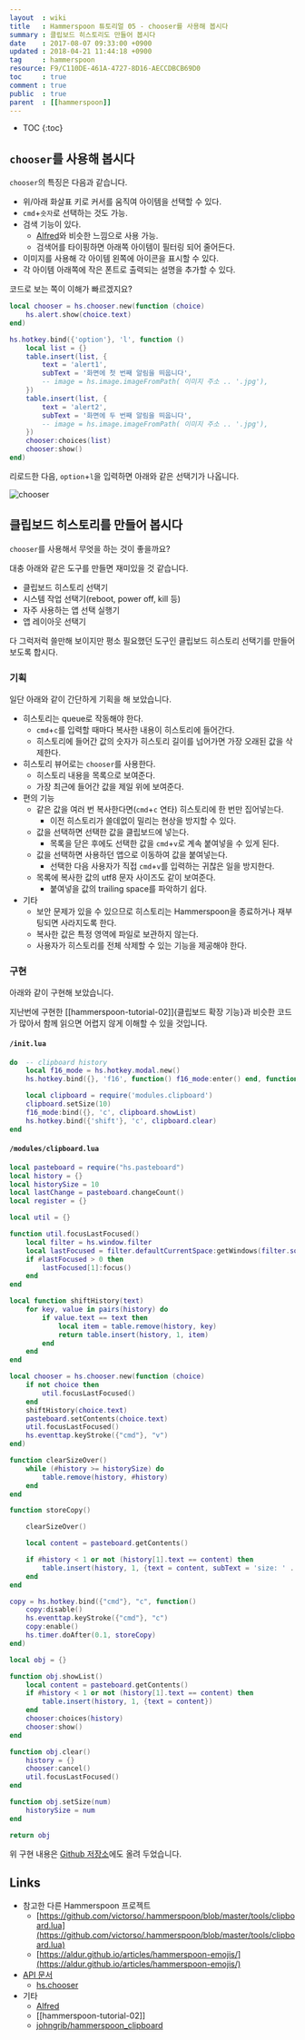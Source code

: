```yaml
---
layout  : wiki
title   : Hammerspoon 튜토리얼 05 - chooser를 사용해 봅시다
summary : 클립보드 히스토리도 만들어 봅시다
date    : 2017-08-07 09:33:00 +0900
updated : 2018-04-21 11:44:18 +0900
tag     : hammerspoon
resource: F9/C110DE-461A-4727-8D16-AECCDBCB69D0
toc     : true
comment : true
public  : true
parent  : [[hammerspoon]]
---
```

* TOC
{:toc}

## `chooser`를 사용해 봅시다

`chooser`의 특징은 다음과 같습니다.

* 위/아래 화살표 키로 커서를 움직여 아이템을 선택할 수 있다.
* `cmd`+`숫자`로 선택하는 것도 가능.
* 검색 기능이 있다.
    * [Alfred](https://www.alfredapp.com/)와 비슷한 느낌으로 사용 가능.
    * 검색어를 타이핑하면 아래쪽 아이템이 필터링 되어 줄어든다.
* 이미지를 사용해 각 아이템 왼쪽에 아이콘을 표시할 수 있다.
* 각 아이템 아래쪽에 작은 폰트로 출력되는 설명을 추가할 수 있다.

코드로 보는 쪽이 이해가 빠르겠지요?

```lua
local chooser = hs.chooser.new(function (choice)
    hs.alert.show(choice.text)
end)

hs.hotkey.bind({'option'}, 'l', function ()
    local list = {}
    table.insert(list, {
        text = 'alert1',
        subText = '화면에 첫 번째 알림을 띄웁니다',
        -- image = hs.image.imageFromPath( 이미지 주소 .. '.jpg'),
    })
    table.insert(list, {
        text = 'alert2',
        subText = '화면에 두 번째 알림을 띄웁니다',
        -- image = hs.image.imageFromPath( 이미지 주소 .. '.jpg'),
    })
    chooser:choices(list)
    chooser:show()
end)
```

리로드한 다음, `option`+`l`을 입력하면 아래와 같은 선택기가 나옵니다.

![chooser]( /resource/F9/C110DE-461A-4727-8D16-AECCDBCB69D0/2017-08-07-hammerspoon-chooser.jpg )

## 클립보드 히스토리를 만들어 봅시다

`chooser`를 사용해서 무엇을 하는 것이 좋을까요?

대충 아래와 같은 도구를 만들면 재미있을 것 같습니다.

* 클립보드 히스토리 선택기
* 시스템 작업 선택기(reboot, power off, kill 등)
* 자주 사용하는 앱 선택 실행기
* 앱 레이아웃 선택기

다 그럭저럭 쓸만해 보이지만 평소 필요했던 도구인 클립보드 히스토리 선택기를 만들어 보도록 합시다.

### 기획

일단 아래와 같이 간단하게 기획을 해 보았습니다.

* 히스토리는 queue로 작동해야 한다.
    * `cmd`+`c`를 입력할 때마다 복사한 내용이 히스토리에 들어간다.
    * 히스토리에 들어간 값의 숫자가 히스토리 길이를 넘어가면 가장 오래된 값을 삭제한다.
* 히스토리 뷰어로는 `chooser`를 사용한다.
    * 히스토리 내용을 목록으로 보여준다.
    * 가장 최근에 들어간 값을 제일 위에 보여준다.
* 편의 기능
    * 같은 값을 여러 번 복사한다면(`cmd`+`c` 연타) 히스토리에 한 번만 집어넣는다.
        * 이전 히스토리가 쓸데없이 밀리는 현상을 방지할 수 있다.
    * 값을 선택하면 선택한 값을 클립보드에 넣는다.
        * 목록을 닫은 후에도 선택한 값을 `cmd`+`v`로 계속 붙여넣을 수 있게 된다.
    * 값을 선택하면 사용하던 앱으로 이동하여 값을 붙여넣는다.
        * 선택한 다음 사용자가 직접 `cmd`+`v`를 입력하는 귀찮은 일을 방지한다.
    * 목록에 복사한 값의 utf8 문자 사이즈도 같이 보여준다.
        * 붙여넣을 값의 trailing space를 파악하기 쉽다.
* 기타
    * 보안 문제가 있을 수 있으므로 히스토리는 Hammerspoon을 종료하거나 재부팅되면 사라지도록 한다.
    * 복사한 값은 특정 영역에 파일로 보관하지 않는다.
    * 사용자가 히스토리를 전체 삭제할 수 있는 기능을 제공해야 한다.

### 구현

아래와 같이 구현해 보았습니다.

지난번에 구현한 [[hammerspoon-tutorial-02]]{클립보드 확장 기능}과 비슷한 코드가 많아서 함께 읽으면 어렵지 않게 이해할 수 있을 것입니다.



#### `/init.lua`

```lua
do  -- clipboard history
    local f16_mode = hs.hotkey.modal.new()
    hs.hotkey.bind({}, 'f16', function() f16_mode:enter() end, function() f16_mode:exit() end)

    local clipboard = require('modules.clipboard')
    clipboard.setSize(10)
    f16_mode:bind({}, 'c', clipboard.showList)
    hs.hotkey.bind({'shift'}, 'c', clipboard.clear)
end
```

#### `/modules/clipboard.lua`
```lua
local pasteboard = require("hs.pasteboard")
local history = {}
local historySize = 10
local lastChange = pasteboard.changeCount()
local register = {}

local util = {}

function util.focusLastFocused()
    local filter = hs.window.filter
    local lastFocused = filter.defaultCurrentSpace:getWindows(filter.sortByFocusedLast)
    if #lastFocused > 0 then
        lastFocused[1]:focus()
    end
end

local function shiftHistory(text)
    for key, value in pairs(history) do
        if value.text == text then
            local item = table.remove(history, key)
            return table.insert(history, 1, item)
        end
    end
end

local chooser = hs.chooser.new(function (choice)
    if not choice then
        util.focusLastFocused()
    end
    shiftHistory(choice.text)
    pasteboard.setContents(choice.text)
    util.focusLastFocused()
    hs.eventtap.keyStroke({"cmd"}, "v")
end)

function clearSizeOver()
    while (#history >= historySize) do
        table.remove(history, #history)
    end
end

function storeCopy()

    clearSizeOver()

    local content = pasteboard.getContents()

    if #history < 1 or not (history[1].text == content) then
        table.insert(history, 1, {text = content, subText = 'size: ' .. utf8.len(content)})
    end
end

copy = hs.hotkey.bind({"cmd"}, "c", function()
    copy:disable()
    hs.eventtap.keyStroke({"cmd"}, "c")
    copy:enable()
    hs.timer.doAfter(0.1, storeCopy)
end)

local obj = {}

function obj.showList()
    local content = pasteboard.getContents()
    if #history < 1 or not (history[1].text == content) then
        table.insert(history, 1, {text = content})
    end
    chooser:choices(history)
    chooser:show()
end

function obj.clear()
    history = {}
    chooser:cancel()
    util.focusLastFocused()
end

function obj.setSize(num)
    historySize = num
end

return obj
```

위 구현 내용은 [Github 저장소](https://github.com/johngrib/hammerspoon_clipboard/tree/0.1.0)에도 올려 두었습니다.

## Links

* 참고한 다른 Hammerspoon 프로젝트
    * [https://github.com/victorso/.hammerspoon/blob/master/tools/clipboard.lua](https://github.com/victorso/.hammerspoon/blob/master/tools/clipboard.lua)
    * [https://aldur.github.io/articles/hammerspoon-emojis/](https://aldur.github.io/articles/hammerspoon-emojis/)
* [API 문서](http://www.hammerspoon.org/docs/index.html)
    * [hs.chooser](http://www.hammerspoon.org/docs/hs.chooser.html)
* 기타
    * [Alfred](https://www.alfredapp.com/)
    * [[hammerspoon-tutorial-02]]
    * [johngrib/hammerspoon_clipboard](https://github.com/johngrib/hammerspoon_clipboard/tree/0.1.0)
